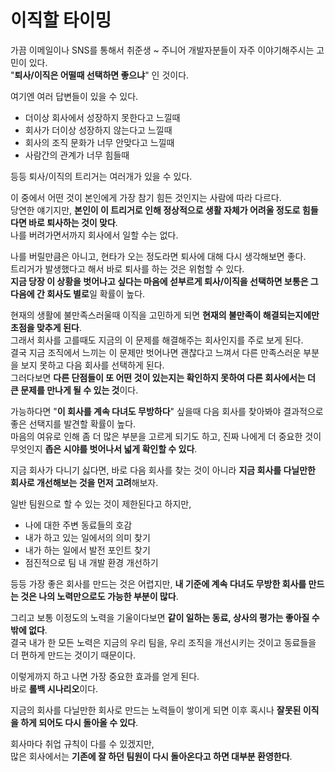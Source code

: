 # 이직할 타이밍

가끔 이메일이나 SNS를 통해서 취준생 ~ 주니어 개발자분들이 자주 이야기해주시는 고민이 있다.  
"**퇴사/이직은 어떨때 선택하면 좋으냐**" 인 것이다.  
  
여기엔 여러 답변들이 있을 수 있다. 

- 더이상 회사에서 성장하지 못한다고 느낄때
- 회사가 더이상 성장하지 않는다고 느낄때
- 회사의 조직 문화가 너무 안맞다고 느낄때
- 사람간의 관계가 너무 힘들때

등등 퇴사/이직의 트리거는 여러개가 있을 수 있다.  
  
이 중에서 어떤 것이 본인에게 가장 참기 힘든 것인지는 사람에 따라 다르다.  
당연한 얘기지만, **본인이 이 트리거로 인해 정상적으로 생활 자체가 어려울 정도로 힘들다면 바로 퇴사하는 것이 맞다**.  
나를 버려가면서까지 회사에서 일할 수는 없다.  
  
나를 버릴만큼은 아니고, 현타가 오는 정도라면 퇴사에 대해 다시 생각해보면 좋다.  
트리거가 발생했다고 해서 바로 퇴사를 하는 것은 위험할 수 있다.    
**지금 당장 이 상황을 벗어나고 싶다는 마음에 섣부르게 퇴사/이직을 선택하면 보통은 그 다음에 간 회사도 별로**일 확률이 높다.  
  
현재의 생활에 불만족스러울때 이직을 고민하게 되면 **현재의 불만족이 해결되는지에만 초점을 맞추게 된다**.  
그래서 회사를 고를때도 지금의 이 문제를 해결해주는 회사인지를 주로 보게 된다.  
결국 지금 조직에서 느끼는 이 문제만 벗어나면 괜찮다고 느껴서 다른 만족스러운 부분을 보지 못하고 다음 회사를 선택하게 된다.  
그러다보면 **다른 단점들이 또 어떤 것이 있는지는 확인하지 못하여 다른 회사에서는 더 큰 문제를 만나게 될 수 있는 것**이다.  
  
가능하다면 "**이 회사를 계속 다녀도 무방하다**" 싶을때 다음 회사를 찾아봐야 결과적으로 좋은 선택지를 발견할 확률이 높다.    
마음의 여유로 인해 좀 더 많은 부분을 고르게 되기도 하고, 진짜 나에게 더 중요한 것이 무엇인지 **좁은 시야를 벗어나서 넓게 확인할 수 있다**.  
    
지금 회사가 다니기 싫다면, 바로 다음 회사를 찾는 것이 아니라 **지금 회사를 다닐만한 회사로 개선해보는 것을 먼저 고려**해보자.  
  
일반 팀원으로 할 수 있는 것이 제한된다고 하지만,  

- 나에 대한 주변 동료들의 호감
- 내가 하고 있는 일에서의 의미 찾기
- 내가 하는 일에서 발전 포인트 찾기
- 점진적으로 팀 내 개발 환경 개선하기

등등 가장 좋은 회사를 만드는 것은 어렵지만, **내 기준에 계속 다녀도 무방한 회사를 만드는 것은 나의 노력만으로도 가능한 부분이 많다**.  
  
그리고 보통 이정도의 노력을 기울이다보면 **같이 일하는 동료, 상사의 평가는 좋아질 수 밖에 없다**.  
결국 내가 한 모든 노력은 지금의 우리 팀을, 우리 조직을 개선시키는 것이고 동료들을 더 편하게 만드는 것이기 때문이다.  
  
이렇게까지 하고 나면 가장 중요한 효과를 얻게 된다.  
바로 **롤백 시나리오**이다.  
  
지금의 회사를 다닐만한 회사로 만드는 노력들이 쌓이게 되면 이후 혹시나 **잘못된 이직을 하게 되어도 다시 돌아올 수 있다**.  

회사마다 취업 규칙이 다를 수 있겠지만,  
많은 회사에서는 **기존에 잘 하던 팀원이 다시 돌아온다고 하면 대부분 환영한다**.  
